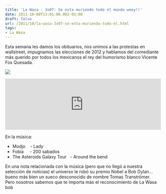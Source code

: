 ```yaml
---
title: 'La Wasa - 3x07: Se esta muriendo todo el mundo weey!!'
date: 2011-10-08T13:01:00.002-05:00
draft: false
url: /2011/10/la-wasa-3x07-se-esta-muriendo-todo-el.html
tags: 
- La Wasa
---
```


Esta semana les damos los obituarios, nos unimos a las protestas en wallstreet, impugnamos las elecciones de 2012 y hablamos del comediante más querido por todos los mexicanos el rey del humorismo blanco Vicente Fox Quesada.  
  

[![](http://www.aporrea.org/imagenes/gente/161674.jpg)](http://www.aporrea.org/imagenes/gente/161674.jpg)

  
<iframe width="100%" height="166" scrolling="no" frameborder="no" src="http://w.soundcloud.com/player/?url=http%3A%2F%2Fapi.soundcloud.com%2Ftracks%2F85196983&amp;show_artwork=true"></iframe>  

En la música:

*   Modjo    - Lady
*   Fobia     - 200 sabados
*   The Asteroids Galaxy Tour   - Around the bend

  

En una nota relacionada con la música (pero que no llegó a nuestra selección de noticias) el universo le robó su premio Nobel a Bob Dylan... bueno más bien un sueco desconocido de nombre Tomas Tranströmer. Pero nosotros sabemos que te importa más el reconocimiento de La Wasa bob